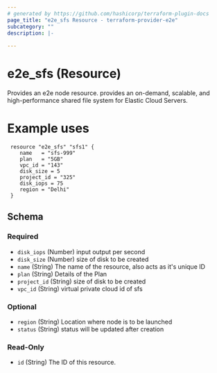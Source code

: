 ```yaml
---
# generated by https://github.com/hashicorp/terraform-plugin-docs
page_title: "e2e_sfs Resource - terraform-provider-e2e"
subcategory: ""
description: |-
  
---
```


# e2e_sfs (Resource)
Provides an e2e node resource. provides an on-demand, scalable, and high-performance shared file system for Elastic Cloud Servers.

# Example uses
```hcl
 resource "e2e_sfs" "sfs1" {
    name   = "sfs-999"
    plan   = "5GB"
    vpc_id = "143"
    disk_size = 5
    project_id = "325"
    disk_iops = 75
    region = "Delhi"
 }
 ```





<!-- schema generated by tfplugindocs -->
## Schema

### Required

- `disk_iops` (Number) input output per second
- `disk_size` (Number) size of disk to be created
- `name` (String) The name of the resource, also acts as it's unique ID
- `plan` (String) Details  of the Plan
- `project_id` (String) size of disk to be created
- `vpc_id` (String) virtual private cloud id of sfs

### Optional

- `region` (String) Location where node is to be launched
- `status` (String) status will be updated after creation

### Read-Only

- `id` (String) The ID of this resource.


